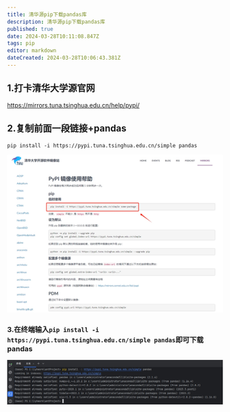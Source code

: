```yaml
---
title: 清华源pip下载pandas库
description: 清华源pip下载pandas库
published: true
date: 2024-03-28T10:11:08.847Z
tags: pip
editor: markdown
dateCreated: 2024-03-28T10:06:43.381Z
---
```


## 1.打卡清华大学源官网
https://mirrors.tuna.tsinghua.edu.cn/help/pypi/

## 2.复制前面一段链接+pandas
```
pip install -i https://pypi.tuna.tsinghua.edu.cn/simple pandas
```
![pip清华源下载pandas.png](/wiki/python/django/pip清华源下载pandas.png)

### 3.在终端输入`pip install -i https://pypi.tuna.tsinghua.edu.cn/simple pandas`即可下载pandas
![在终端输入pandas.png](/wiki/python/django/在终端输入pandas.png)

